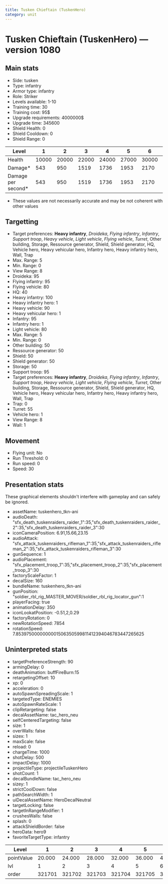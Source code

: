 ```yaml
---
title: Tusken Chieftain (TuskenHero)
category: unit
---
```


# Tusken Chieftain (TuskenHero) — version 1080

## Main stats

  * Side: tusken
  * Type: infantry
  * Armor type: infantry
  * Role: Striker
  * Levels available: 1-10
  * Training time: 30
  * Training cost: 95$
  * Upgrade requirements: 4000000$
  * Upgrade time: 345600
  * Shield Health: 0
  * Shield Cooldown: 0
  * Shield Range: 0

|Level             |1    |2    |3    |4    |5    |6    |7    |8    |9    |10   |
|------------------|-----|-----|-----|-----|-----|-----|-----|-----|-----|-----|
|Health            |10000|20000|22000|24000|27000|30000|33000|36000|39000|45000|
|Damage*           |543  |950  |1519 |1736 |1953 |2170 |2387 |2604 |2821 |3255 |
|Damage per second*|543  |950  |1519 |1736 |1953 |2170 |2387 |2604 |2821 |3255 |

* These values are not necessarily accurate and may be not coherent with other values

## Targetting

  * Target preferences: **Heavy infantry**, _Droideka_, _Flying infantry_, _Infantry_, _Support troop_, _Heavy vehicle_, _Light vehicle_, _Flying vehicle_, _Turret_, Other building, Storage, Ressource generator, Shield, Shield generator, HQ, Vehicle hero, Heavy vehicular hero, Infantry hero, Heavy infantry hero, Wall, Trap
  * Max. Range: 5
  * Min. Range: 0
  * View Range: 8
  * Droideka: 95
  * Flying infantry: 95
  * Flying vehicle: 80
  * HQ: 40
  * Heavy infantry: 100
  * Heavy infantry hero: 1
  * Heavy vehicle: 90
  * Heavy vehicular hero: 1
  * Infantry: 95
  * Infantry hero: 1
  * Light vehicle: 80
  * Max. Range: 5
  * Min. Range: 0
  * Other building: 50
  * Ressource generator: 50
  * Shield: 50
  * Shield generator: 50
  * Storage: 50
  * Support troop: 95
  * Target preferences: **Heavy infantry**, _Droideka_, _Flying infantry_, _Infantry_, _Support troop_, _Heavy vehicle_, _Light vehicle_, _Flying vehicle_, _Turret_, Other building, Storage, Ressource generator, Shield, Shield generator, HQ, Vehicle hero, Heavy vehicular hero, Infantry hero, Heavy infantry hero, Wall, Trap
  * Trap: 0
  * Turret: 55
  * Vehicle hero: 1
  * View Range: 8
  * Wall: 1

## Movement

  * Flying unit: No
  * Run Threshold: 0
  * Run speed: 0
  * Speed: 30

## Presentation stats

These graphical elements shouldn't interfere with gameplay and can safely be ignored.

  * assetName: tuskenhero_tkn-ani
  * audioDeath: "sfx_death_tuskenraiders_raider_1":35,"sfx_death_tuskenraiders_raider_2":35,"sfx_death_tuskenraiders_raider_3":30
  * iconCameraPosition: 6.91,15.66,23.15
  * audioAttack: "sfx_attack_tuskenraiders_rifleman_1":35,"sfx_attack_tuskenraiders_rifleman_2":35,"sfx_attack_tuskenraiders_rifleman_3":30
  * gunSequence: 1
  * audioPlacement: "sfx_placement_troop_1":35,"sfx_placement_troop_2":35,"sfx_placement_troop_3":30
  * factoryScaleFactor: 1
  * decalSize: 160
  * bundleName: tuskenhero_tkn-ani
  * gunPosition: "soldier_rbl_rig_MASTER_MOVER/soldier_rbl_rig_locator_gun":1
  * playerFacing: true
  * animationDelay: 350
  * iconLookatPosition: -0.51,2,0.29
  * factoryRotation: 0
  * newRotationSpeed: 7854
  * rotationSpeed: 7.8539750000000001506350599811412394046783447265625

## Uninterpreted stats

  * targetPreferenceStrength: 90
  * armingDelay: 0
  * deathAnimation: buffFireBurn:15
  * retargetingOffset: 10
  * xp: 0
  * acceleration: 0
  * autoSpawnSpreadingScale: 1
  * targetedType: ENEMIES
  * autoSpawnRateScale: 1
  * clipRetargeting: false
  * decalAssetName: tac_hero_neu
  * selfCenteredTargeting: false
  * size: 1
  * overWalls: false
  * sizex: 1
  * maxScale: false
  * reload: 0
  * chargeTime: 1000
  * shotDelay: 500
  * impactDelay: 1000
  * projectileType: projectileTuskenHero
  * shotCount: 1
  * decalBundleName: tac_hero_neu
  * sizey: 1
  * strictCoolDown: false
  * pathSearchWidth: 1
  * uiDecalAssetName: HeroDecalNeutral
  * targetLocking: false
  * targetInRangeModifier: 1
  * crushesWalls: false
  * splash: 0
  * attackShieldBorder: false
  * heroData: hero9
  * favoriteTargetType: infantry

|Level     |1     |2     |3     |4     |5     |6     |7     |8     |9     |10    |
|----------|------|------|------|------|------|------|------|------|------|------|
|pointValue|20.000|24.000|28.000|32.000|36.000|40.000|44.000|48.000|52.000|60.000|
|lvl       |1     |2     |3     |4     |5     |6     |7     |8     |9     |10    |
|order     |321701|321702|321703|321704|321705|321706|321707|321708|321709|321710|

